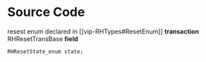 
# Source Code
resest enum declared in [[vip-RHTypes#ResetEnum]]
**transaction** RHResetTransBase
**field**
```
RHResetState_enum state;
```